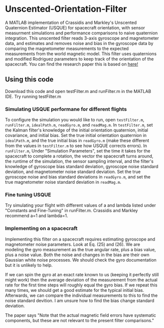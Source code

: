 # Unscented-Orientation-Filter

A MATLAB implementation of Crassidis and Markley's Unscented Quaternion Estimator (USQUE) for spacecraft orientation, with sensor measurment simulations and performance comparisons to naive quaternion integration. This unscented filter reads 3-axis gyroscope and magnetometer data, and estimates and removes noise and bias in the gyroscope data by comparing the magnetometer measurements to the expected measurements from the world magnetic model. This filter uses quaternions and modified Rodriguez parameters to keep track of the orientation of the spacecraft. You can find the research paper this is based on [here!](https://doi.org/10.2514/2.5102)


## Using this code

Download this code and open testFilter.m and runFilter.m in the MATLAB IDE. Try running testFilter.m


### Simulating USQUE performane for different flights
To configure the simulation you would like to run, open `testFilter.m`, `runFilter.m`, `idealPath.m`, `readGyro.m`, and `readMag.m`. In `testFilter.m`, set the Kalman filter's knowledge of the initial orientation quaternion, initial covariance, and initial bias. Set the true initial orientation quaternion in `idealPath.m`, and the true initial bias in `readGyro.m` (make these different from the values in `testFilter.m` to see how USQUE corrects errors). In `runFilter.m`, Under "Simulation Parameters", set the time it takes for the spacecraft to complete a rotation, the vector the spacecraft turns around, the runtime of the simulation, the sensor sampling interval, and the filter's knowledge of gyroscope bias standard deviation, gyroscope noise standard deviation, and magnetometer noise standard deviation. Set the true gyroscope noise and bias standard deviations in `readGyro.m`, and set the true magnetometer noise standard deviation in `readMag.m`.
    
### Fine tuning USQUE
Try simulating your flight with different values of a and lambda listed under "Constants and Fine-Tuning" in runFilter.m. Crassidis and Markley recommend a=1 and lambda=1.

### Implementing on a spacecraft
Implementing this filter on a spacecraft requires estimating gyroscope and magnetometer noise parameters. Look at Eq. (25) and (26). We are modeling the gyro measurement as the true angular rate, plus a bias value, plus a noise value. Both the noise and changes in the bias are their own Gaussian white noise processes. We should check the gyro documentation but it is unlikely to help.

If we can spin the gyro at an exact rate known to us (keeping it perfectly still might work) then the average deviation of the measurement from the actual rate for the first time steps will roughly equal the gyro bias. If we repeat this many times, we should get a good estimate for the typical initial bias. Afterwards, we can compare the individual measurements to this to find the noise standard devition. I am unsure how to find the bias change standard deviation.

The paper says "Note that the actual magnetic field errors have systematic components, but these are not relevant to the present filter comparisons."
